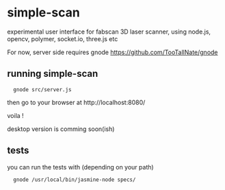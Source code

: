 simple-scan
===========

experimental user interface for fabscan 3D laser scanner,
using node.js, opencv, polymer, socket.io, three.js etc


For now, server side requires gnode https://github.com/TooTallNate/gnode


running simple-scan
-------------------

      gnode src/server.js


then go to your browser at http://localhost:8080/

voila !


desktop version is comming soon(ish)


tests
-----

you can run the tests with (depending on your path)

      gnode /usr/local/bin/jasmine-node specs/
